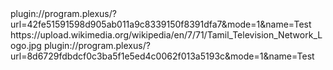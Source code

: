 <item>
<title>Bloodzeed HD</title>
<link>plugin://program.plexus/?url=42fe51591598d905ab011a9c8339150f8391dfa7&mode=1&name=Test</link>
<thumbnail>https://upload.wikimedia.org/wikipedia/en/7/71/Tamil_Television_Network_Logo.jpg</thumbnail>
</item>
<item>
<title>MTV Live HD</title>
<link>plugin://program.plexus/?url=8d6729fdbdcf0c3ba5f1e5ed4c0062f013a5193c&mode=1&name=Test</link>
</item>

